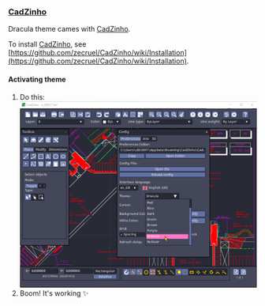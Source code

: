 ### [CadZinho](https://github.com/zecruel/CadZinho)

Dracula theme cames with [CadZinho](https://github.com/zecruel/CadZinho).

To install [CadZinho](https://github.com/zecruel/CadZinho), see [https://github.com/zecruel/CadZinho/wiki/Installation](https://github.com/zecruel/CadZinho/wiki/Installation).

#### Activating theme

1. Do this:
   ![Activate](./activate.png)
2. Boom! It's working ✨
